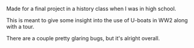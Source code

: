 Made for a final project in a history class when I was in high school.

This is meant to give some insight into the use of U-boats in WW2 along with a tour.

There are a couple pretty glaring bugs, but it's alright overall.

